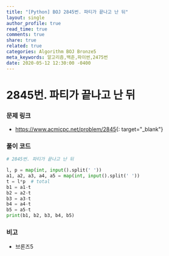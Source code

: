 ```yaml
---
title: "[Python] BOJ 2845번. 파티가 끝나고 난 뒤"
layout: single
author_profile: true
read_time: true
comments: true
share: true
related: true
categories: Algorithm BOJ Bronze5
meta_keywords: 알고리즘,백준,파이썬,2475번
date: 2020-05-12 12:30:00 -0400
---
```


# 2845번. 파티가 끝나고 난 뒤

### 문제 링크

- <https://www.acmicpc.net/problem/2845>{: target="\_blank"}

### 풀이 코드

```python
# 2845번. 파티가 끝나고 난 뒤

l, p = map(int, input().split(' '))
a1, a2, a3, a4, a5 = map(int, input().split(' '))
t = l*p  # total
b1 = a1-t
b2 = a2-t
b3 = a3-t
b4 = a4-t
b5 = a5-t
print(b1, b2, b3, b4, b5)
```

### 비고

- 브론즈5
